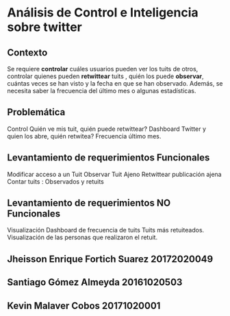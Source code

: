 # Análisis de Control e Inteligencia sobre twitter

## Contexto  

Se requiere **controlar** cuáles usuarios pueden ver los tuits de otros, controlar quienes pueden **retwittear** tuits , quién los puede **observar**, cuántas veces se han visto y la fecha en que se han observado. Además, se necesita saber la frecuencia del último mes o algunas estadísticas. 

## Problemática

Control Quién ve mis tuit, quién puede retwittear?
Dashboard Twitter y quien los abre, quién retwitea? Frecuencia último mes.
 
## Levantamiento de requerimientos Funcionales
Modificar acceso a un Tuit
Observar Tuit Ajeno
Retwittear publicación ajena
Contar tuits : Observados y retuits
## Levantamiento de requerimientos NO  Funcionales
Visualización Dashboard de frecuencia de tuits
Tuits más retuiteados.
Visualización de las personas que realizaron el retuit.



## Jheisson Enrique Fortich Suarez 20172020049 
## Santiago Gómez Almeyda 20161020503
## Kevin Malaver Cobos 20171020001
